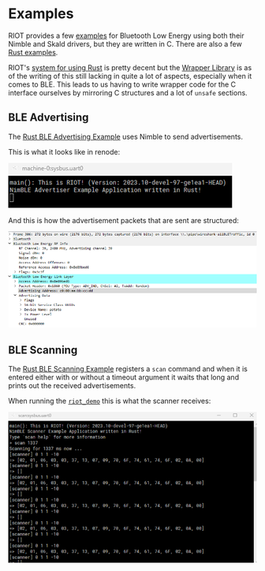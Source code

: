 # Examples

RIOT provides a few [examples](https://github.com/RIOT-OS/RIOT/tree/master/examples) for Bluetooth Low Energy using both their Nimble and Skald drivers, but they are written in C.
There are also a few [Rust examples](https://github.com/RIOT-OS/RIOT/tree/master/examples/rust-hello-world).

RIOT's [system for using Rust](https://doc.riot-os.org/using-rust.html) is pretty decent but the [Wrapper Library](https://github.com/RIOT-OS/rust-riot-wrappers) is as of the writing of this still lacking in quite a lot of aspects, especially when it comes to BLE.
This leads to us having to write wrapper code for the C interface ourselves by mirroring C structures and a lot of `unsafe` sections.

## BLE Advertising

The [Rust BLE Advertising Example](https://github.com/Pusty/AreWeIoTYet/tree/main/riot/examples/rust-nimble_advertiser) uses Nimble to send advertisements.

This is what it looks like in renode:

![](advertise.png)

And this is how the advertisement packets that are sent are structured:

![](packet.png)

## BLE Scanning

The [Rust BLE Scanning Example](https://github.com/Pusty/AreWeIoTYet/tree/main/riot/examples/rust-nimble_scanner) registers a `scan` command and when it is entered either with or without a timeout argument it waits that long and prints out the received advertisements.

When running the [`riot_demo`](build.html#riot_demo) this is what the scanner receives:

![](receive.png)